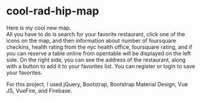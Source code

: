# cool-rad-hip-map

Here is my cool new map.  
All you have to do is search for your favorite restaurant, 
click one of the icons on the map,
and then information about number of foursquare checkins, 
health rating from the nyc health office,
foursquare rating,
and if you can reserve a table online from opentable will be displayed on the left side.
On the right side, you can see the address of the restaurant, 
along with a button to add it to your favorites list.
You can register or login to save your favorites.

For this project, I used jQuery, Bootstrap, Bootstrap Material Design, Vue JS, VueFire, and Firebase.
